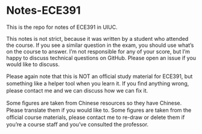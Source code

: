 # Notes-ECE391
This is the repo for notes of ECE391 in UIUC.

This notes is not strict, because it was written by a student who attended the course. If you see a similar question in the exam, you should use what’s on the course to answer. I’m not responsible for any of your score, but I’m happy to discuss technical questions on GitHub. Please open an issue if you would like to discuss.

Please again note that this is NOT an oﬃcial study material for ECE391, but something like a helper tool when you learn it. If you ﬁnd anything wrong, please contact me and we can discuss how we can ﬁx it.

Some ﬁgures are taken from Chinese resources so they have Chinese. Please translate them if you would like to. Some ﬁgures are taken from the oﬃcial course materials, please contact me to re-draw or delete them if you’re a course staﬀ and you’ve consulted the professor.
